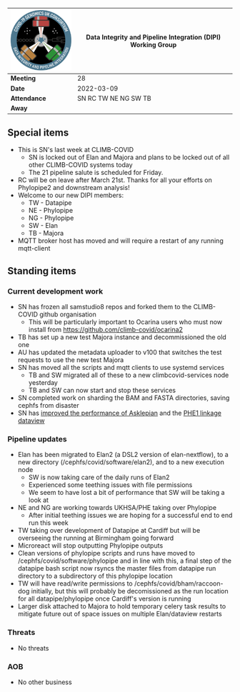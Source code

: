 | <img src="/assets/dipi.png" alt="DIPI Badge" width="150">      | Data Integrity and Pipeline Integration (DIPI) Working Group |
| -------------- | -------------------- |
| **Meeting**    | 28                   |
| **Date**       | 2022-03-09           |
| **Attendance** | SN RC TW NE NG SW TB |
| **Away**       |                      |


## Special items

* This is SN's last week at CLIMB-COVID
  * SN is locked out of Elan and Majora and plans to be locked out of all other CLIMB-COVID systems today
  * The 21 pipeline salute is scheduled for Friday.
* RC will be on leave after March 21st. Thanks for all your efforts on Phylopipe2 and downstream analysis!
* Welcome to our new DIPI members:
    * TW - Datapipe
    * NE - Phylopipe
    * NG - Phylopipe
    * SW - Elan
    * TB - Majora
* MQTT broker host has moved and will require a restart of any running mqtt-client

## Standing items

### Current development work

* SN has frozen all samstudio8 repos and forked them to the CLIMB-COVID github organisation
    * This will be particularly important to Ocarina users who must now install from https://github.com/climb-covid/ocarina2
* TB has set up a new test Majora instance and decommissioned the old one 
* AU has updated the metadata uploader to v100 that switches the test requests to use the new test Majora 
* SN has moved all the scripts and mqtt clients to use systemd services
  * TB and SW migrated all of these to a new climbcovid-services node yesterday
  * TB and SW can now start and stop these services
* SN completed work on sharding the BAM and FASTA directories, saving cephfs from disaster
* SN has [improved the performance of Asklepian](https://github.com/CLIMB-COVID/asklepian/commit/ab5faffd564512c357484122103a8d57a9471134) and the [PHE1 linkage dataview](https://github.com/CLIMB-COVID/majora2/commit/61255f246c2a95e59b040557d9068c68b041ff9b)

### Pipeline updates

* Elan has been migrated to Elan2 (a DSL2 version of elan-nextflow), to a new directory (/cephfs/covid/software/elan2), and to a new execution node
  * SW is now taking care of the daily runs of Elan2
  * Experienced some teething issues with file permissions
  * We seem to have lost a bit of performance that SW will be taking a look at
* NE and NG are working towards UKHSA/PHE taking over Phylopipe
  * After initial teething issues we are hoping for a successful end to end run this week
* TW taking over development of Datapipe at Cardiff but will be overseeing the running at Birmingham going forward
* Microreact will stop outputting Phylopipe outputs
* Clean versions of phylopipe scripts and runs have moved to /cephfs/covid/software/phylopipe and in line with this, a final step of the datapipe bash script now rsyncs the master files from datapipe run directory to a subdirectory of this phylopipe location
* TW will have read/write permissions to /cephfs/covid/bham/raccoon-dog initially, but this will probably be decomissioned as the run location for all datapipe/phylopipe once Cardiff's version is running
* Larger disk attached to Majora to hold temporary celery task results to mitigate future out of space issues on multiple Elan/dataview restarts

### Threats

* No threats

### AOB

* No other business
